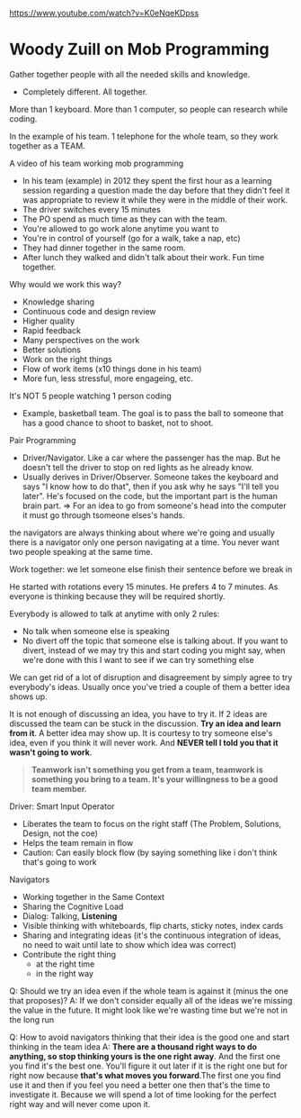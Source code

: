 https://www.youtube.com/watch?v=K0eNqeKDpss
# Woody Zuill on Mob Programming

Gather together people with all the needed skills and knowledge.
- Completely different. All together.

More than 1 keyboard. More than 1 computer, so people can research while coding.

In the example of his team. 1 telephone for the whole team, so they work together as a TEAM.

A video of his team working mob programming
- In his team (example) in 2012 they spent the first hour as a learning session regarding a question made the day before  that they didn't feel it was appropriate to review it while they were in the middle of their work.
- The driver switches every 15 minutes
- The PO spend as much time as they can with the team.
- You're allowed to go work alone anytime you want to
- You're in control of yourself (go for a walk, take a nap, etc)
- They had dinner together in the same room.
- After lunch they walked and didn't talk about their work. Fun time together.

Why would we work this way?
- Knowledge sharing
- Continuous code and design review
- Higher quality
- Rapid feedback
- Many perspectives on the work
- Better solutions
- Work on the right things
- Flow of work items (x10 things done in his team)
- More fun, less stressful, more engageing, etc.

It's NOT 5 people watching 1 person coding
- Example, basketball team. The goal is to pass the ball to someone that has a good chance to shoot to basket, not to shoot.

Pair Programming
- Driver/Navigator. Like a car where the passenger has the map. But he doesn't tell the driver to stop on red lights as he already know.
- Usually derives in Driver/Observer. Someone takes the keyboard and says "I know how to do that", then if you ask why he says "I'll tell you later". He's focused on the code, but the important part is the human brain part.
	=> For an idea to go from someone's head into the computer it must go through tsomeone elses's hands.

the navigators are always thinking about where we're going and usually there is a navigator only one person navigating at a time. You never want two people speaking at the same time.

Work together: we let someone else finish their sentence before we break in

He started with rotations every 15 minutes. He prefers 4 to 7 minutes. As everyone is thinking because they will be required shortly.

Everybody is allowed to talk at anytime with only 2 rules:
- No talk when someone else is speaking
- No divert off the topic that someone else is talking about. If you want to divert, instead of we may try this and start coding you might say, when we're done with this I want to see if we can try something else

We can get rid of a lot of disruption and disagreement by simply agree to try everybody's ideas. Usually once you've tried a couple of them a better idea shows up.

It is not enough of discussing an idea, you have to try it. If 2 ideas are discussed the team can be stuck in the discussion. **Try an idea and learn from it**. A better idea may show up. It is courtesy to try someone else's idea, even if you think it will never work. And **NEVER tell I told you that it wasn't going to work**.

> **Teamwork isn't something you get from a team, teamwork is something you bring to a team. It's your willingness to be a good team member.**

Driver: Smart Input Operator
- Liberates the team to focus on the right staff (The Problem, Solutions, Design, not the coe)
- Helps the team remain in flow
- Caution: Can easily block flow (by saying something like i don't think that's going to work

Navigators
- Working together in the Same Context
- Sharing the Cognitive Load
- Dialog: Talking, **Listening**
- Visible thinking with whiteboards, flip charts, sticky notes, index cards
- Sharing and integrating ideas (it's the continuous integration of ideas, no need to wait until late to show which idea was correct)
- Contribute the right thing
  - at the right time
  - in the right way


Q: Should we try an idea even if the whole team is against it (minus the one that proposes)?
A: If we don't consider equally all of the ideas we're missing the value in the future. It might look like we're wasting time but we're not in the long run

Q: How to avoid navigators thinking that their idea is the good one and start thinking in the team idea
A: **There are a thousand right ways to do anything, so stop thinking yours is the one right away**. And the first one you find it's the best one. You'll figure it out later if it is the right one but for right now because **that's what moves you forward**.The first one you find use it and then if you feel you need a better one then that's the time to investigate it. Because we will spend a lot of time looking for the perfect right way and will never come upon it.


